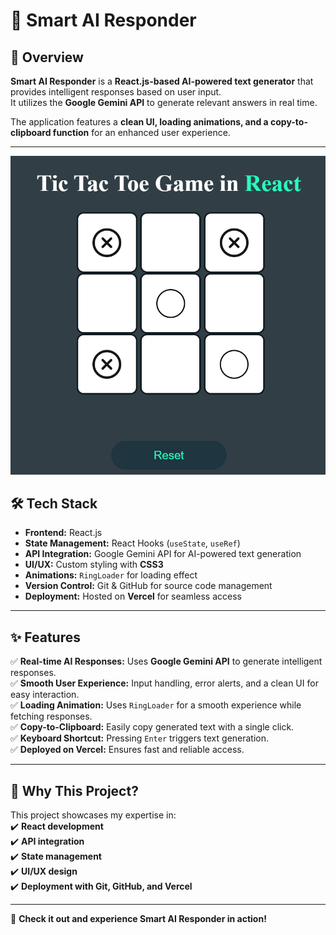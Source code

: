 # 🚀 Smart AI Responder

## 📌 Overview
**Smart AI Responder** is a **React.js-based AI-powered text generator** that provides intelligent responses based on user input.  
It utilizes the **Google Gemini API** to generate relevant answers in real time.  

The application features a **clean UI, loading animations, and a copy-to-clipboard function** for an enhanced user experience.  

---
![Smart AI Responder](https://raw.githubusercontent.com/hitanshuMehta/Tic-Tac-Toe-Game/main/Tic%20Tac%20Toe/src/assets/Image.png)

## 🛠️ Tech Stack

- **Frontend:** React.js  
- **State Management:** React Hooks (`useState`, `useRef`)  
- **API Integration:** Google Gemini API for AI-powered text generation  
- **UI/UX:** Custom styling with **CSS3**  
- **Animations:** `RingLoader` for loading effect  
- **Version Control:** Git & GitHub for source code management  
- **Deployment:** Hosted on **Vercel** for seamless access  

---

## ✨ Features

✅ **Real-time AI Responses:** Uses **Google Gemini API** to generate intelligent responses.  
✅ **Smooth User Experience:** Input handling, error alerts, and a clean UI for easy interaction.  
✅ **Loading Animation:** Uses `RingLoader` for a smooth experience while fetching responses.  
✅ **Copy-to-Clipboard:** Easily copy generated text with a single click.  
✅ **Keyboard Shortcut:** Pressing `Enter` triggers text generation.  
✅ **Deployed on Vercel:** Ensures fast and reliable access.  

---

## 📢 Why This Project?  
This project showcases my expertise in:  
✔️ **React development**  
✔️ **API integration**  
✔️ **State management**  
✔️ **UI/UX design**  
✔️ **Deployment with Git, GitHub, and Vercel**  

---

🚀 **Check it out and experience Smart AI Responder in action!**  
